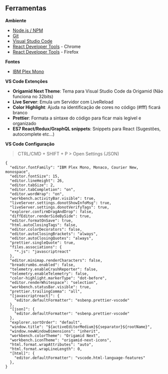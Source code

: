 ## Ferramentas

**Ambiente**

- [Node.js / NPM](https://nodejs.org/en/download/)
- [Git](https://git-scm.com/downloads)
- [Visual Studio Code](https://code.visualstudio.com/)
- [React Developer Tools](https://chrome.google.com/webstore/detail/react-developer-tools/fmkadmapgofadopljbjfkapdkoienihi?hl=en) - Chrome
- [React Developer Tools](https://addons.mozilla.org/pt-BR/firefox/addon/react-devtools/) - Firefox

**Fontes**

- [IBM Plex Mono](https://fonts.google.com/specimen/IBM+Plex+Mono?query=ibm+plex+mono)

**VS Code Extençôes**

- **Origamid Next Theme**: Tema para Visual Studio Code da Origamid (Não funciona no 32bits)
- **Live Server**: Emula um Servidor com LiveReload
- **Color Highlight**: Ajuda na identificação de cores no código (#fff) ficará branco
- **Prettier**: Formata a sintaxe do código para ficar mais legível e organizado
- **ES7 React/Redux/GraphQL snippets**: Snippets para React (Sugestôes, autocomplete etc...)

**VS Code Configuração**

> CTRL/CMD + SHIFT + P > Open Settings (JSON)

```
{
  "editor.fontFamily": "IBM Plex Mono, Monaco, Courier New, monospace",
  "editor.fontSize": 15,
  "editor.lineHeight": 26,
  "editor.tabSize": 2,
  "editor.tabCompletion": "on",
  "editor.wordWrap": "on",
  "workbench.activityBar.visible": true,
  "liveServer.settings.donotShowInfoMsg": true,
  "liveServer.settings.donotVerifyTags": true,
  "explorer.confirmDragAndDrop": false,
  "diffEditor.renderSideBySide": true,
  "editor.formatOnSave": true,
  "html.autoClosingTags": false,
  "editor.colorDecorators": false,
  "editor.autoClosingBrackets": "always",
  "editor.autoClosingQuotes": "always",
  "prettier.singleQuote": true,
  "files.associations": {
    "*.js": "javascriptreact"
  },
  "editor.minimap.renderCharacters": false,
  "breadcrumbs.enabled": false,
  "telemetry.enableCrashReporter": false,
  "telemetry.enableTelemetry": false,
  "color-highlight.markerType": "dot-before",
  "editor.renderWhitespace": "selection",
  "workbench.statusBar.visible": true,
  "prettier.trailingComma": "all",
  "[javascriptreact]": {
    "editor.defaultFormatter": "esbenp.prettier-vscode"
  },
  "[json]": {
    "editor.defaultFormatter": "esbenp.prettier-vscode"
  },
  "explorer.sortOrder": "default",
  "window.title": "${activeEditorMedium}${separator}${rootName}",
  "window.newWindowDimensions": "inherit",
  "workbench.colorTheme": "Origamid Next",
  "workbench.iconTheme": "origamid-next-icons",
  "html.format.wrapAttributes": "auto",
  "html.format.wrapLineLength": 0,
  "[html]": {
    "editor.defaultFormatter": "vscode.html-language-features"
  },
}
```

